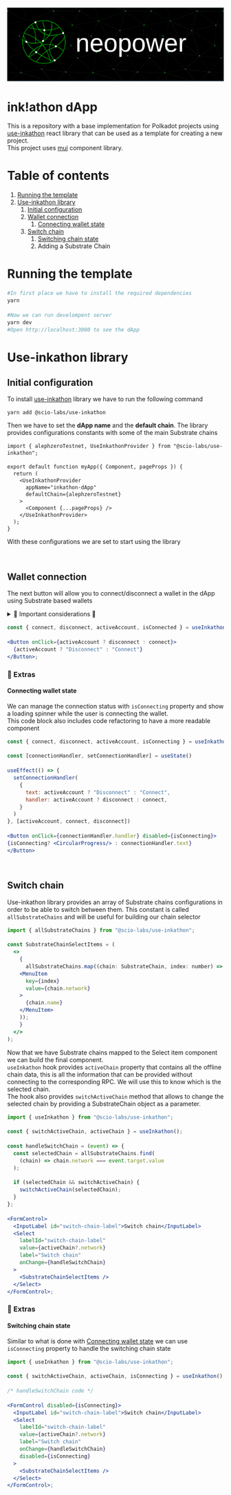 [![Neopower logo](./public/images/neopower-logo.png)](https://www.neopower.digital/)

# ink!athon dApp

This is a repository with a base implementation for Polkadot projects using [use-inkathon](https://github.com/scio-labs/use-inkathon) react library that can be used as a template for creating a new project. \
This project uses [mui](https://mui.com/) component library.

# Table of contents

1. [Running the template](#running-the-template)
2. [Use-inkathon library](#use-inkathon-library)
   1. [Initial configuration](#initial-configuration)
   2. [Wallet connection](#wallet-connection)
      1. [Connecting wallet state](#connecting-wallet-state)
   3. [Switch chain](#switch-chain)
      1. [Switching chain state](#switching-chain-state)
      2. Adding a Substrate Chain

# Running the template

```python
#In first place we have to install the required dependencies
yarn

#Now we can run develompent server
yarn dev
#Open http://localhost:3000 to see the dApp
```

# Use-inkathon library

## Initial configuration

To install [use-inkathon](https://github.com/scio-labs/use-inkathon) library we have to run the following command

```
yarn add @scio-labs/use-inkathon
```

Then we have to set the **dApp name** and the **default chain**. The library provides configurations constants with some of the main Substrate chains

```tsx
import { alephzeroTestnet, UseInkathonProvider } from "@scio-labs/use-inkathon";

export default function myApp({ Component, pageProps }) {
  return (
    <UseInkathonProvider
      appName="inkathon-dApp"
      defaultChain={alephzeroTestnet}
    >
      <Component {...pageProps} />
    </UseInkathonProvider>
  );
}
```

With these configurations we are set to start using the library

<br>

## Wallet connection

The next button will allow you to connect/disconnect a wallet in the dApp using Substrate based wallets

<details>
<summary>🚧 Important considerations 🚧</summary>
<p>
 Intuitively we would think that to determine if the user is connected we should use "isConnected" property, until now this doesn't work as expected so we use "activeAccount" instead
</p>
</details>

```jsx
const { connect, disconnect, activeAccount, isConnected } = useInkathon();

<Button onClick={activeAccount ? disconnect : connect}>
  {activeAccount ? "Disconnect" : "Connect"}
</Button>;
```

### 📘 Extras

#### Connecting wallet state

We can manage the connection status with `isConnecting` property and show a loading spinner while the user is connecting the wallet. \
This code block also includes code refactoring to have a more readable component

```jsx
const { connect, disconnect, activeAccount, isConnecting } = useInkathon();

const [connectionHandler, setConnectionHandler] = useState()

useEffect(() => {
  setConnectionHandler(
    {
      text: activeAccount ? "Disconnect" : "Connect",
      handler: activeAccount ? disconnect : connect,
    }
  )
}, [activeAccount, connect, disconnect])

<Button onClick={connectionHandler.handler} disabled={isConnecting}>
{isConnecting? <CircularProgress/> : connectionHandler.text}
</Button>
```

<br>

## Switch chain

Use-inkathon library provides an array of Substrate chains configurations in order to be able to switch between them. This constant is called `allSubstrateChains` and will be useful for building our chain selector

```jsx
import { allSubstrateChains } from "@scio-labs/use-inkathon";

const SubstrateChainSelectItems = (
  <>
    {
      allSubstrateChains.map((chain: SubstrateChain, index: number) => (
    <MenuItem
      key={index}
      value={chain.network}
    >
      {chain.name}
    </MenuItem>
    ));
    }
  </>
);
```

Now that we have Substrate chains mapped to the Select item component we can build the final component. \
`useInkathon` hook provides `activeChain` property that contains all the offline chain data, this is all the information that can be provided without connecting to the corresponding RPC. We will use this to know which is the selected chain. \
The hook also provides `switchActiveChain` method that allows to change the selected chain by providing a SubstrateChain object as a parameter.

```jsx
import { useInkathon } from "@scio-labs/use-inkathon";

const { switchActiveChain, activeChain } = useInkathon();

const handleSwitchChain = (event) => {
  const selectedChain = allSubstrateChains.find(
    (chain) => chain.network === event.target.value
  );

  if (selectedChain && switchActiveChain) {
    switchActiveChain(selectedChain);
  }
};

<FormControl>
  <InputLabel id="switch-chain-label">Switch chain</InputLabel>
  <Select
    labelId="switch-chain-label"
    value={activeChain?.network}
    label="Switch chain"
    onChange={handleSwitchChain}
  >
    <SubstrateChainSelectItems />
  </Select>
</FormControl>;
```

### 📘 Extras

#### Switching chain state

Similar to what is done with [Connecting wallet state](#connecting-wallet-state) we can use `isConnecting` property to handle the switching chain state

```jsx
import { useInkathon } from "@scio-labs/use-inkathon";

const { switchActiveChain, activeChain, isConnecting } = useInkathon();

/* handleSwitchChain code */

<FormControl disabled={isConnecting}>
  <InputLabel id="switch-chain-label">Switch chain</InputLabel>
  <Select
    labelId="switch-chain-label"
    value={activeChain?.network}
    label="Switch chain"
    onChange={handleSwitchChain}
    disabled={isConnecting}
  >
    <SubstrateChainSelectItems />
  </Select>
</FormControl>;
```

